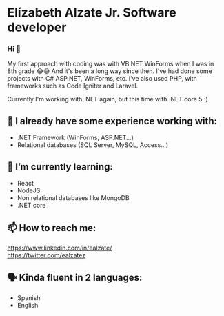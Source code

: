 # Elízabeth Alzate Jr. Software developer
### Hi  👋

My first approach with coding was with VB.NET WinForms when I was in 8th grade 😂😅 And it's been a long way since then. 
I've had done some projects with C# ASP.NET, WinForms, etc. I've also used PHP, with frameworks such as Code Igniter and Laravel. 

Currently I'm working with .NET again, but this time with .NET core 5 :)

## 🌳 I already have some experience working with:
* .NET Framework (WinForms, ASP.NET...)
* Relational databases (SQL Server, MySQL, Access...)

## 🌱 I’m currently learning:
* React
* NodeJS
* Non relational databases like MongoDB
* .NET core 

## 📫 How to reach me:
https://www.linkedin.com/in/ealzate/  <br/>
https://twitter.com/ealzatez <br/>

## 🗣️ Kinda fluent in 2 languages: 
* Spanish
* English


<!--
**Elizalzate/ElizAlzate** is a ✨ _special_ ✨ repository because its `README.md` (this file) appears on your GitHub profile.

Here are some ideas to get you started:

- 🔭 I’m currently working on ...
- 🌱 I’m currently learning ...
- 👯 I’m looking to collaborate on ...
- 🤔 I’m looking for help with ...
- 💬 Ask me about ... 
- 📫 How to reach me: ... 
- 😄 Pronouns: ... 
- ⚡ Fun fact: ...

-->
